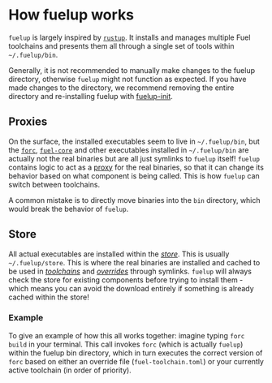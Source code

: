 # How fuelup works

<!-- This section should explain the purpose of fuelup -->
<!-- fuelup:example:start -->
`fuelup` is largely inspired by [`rustup`]. It installs and manages multiple Fuel
toolchains and presents them all through a single set of tools within `~/.fuelup/bin`.
<!-- fuelup:example:end -->

Generally, it is not recommended to manually make changes to the fuelup directory, otherwise `fuelup`
might not function as expected. If you have made changes to the directory, we recommend removing
the entire directory and re-installing fuelup with [fuelup-init].

## Proxies

On the surface, the installed executables seem to live in `~/.fuelup/bin`, but the [`forc`], [`fuel-core`]
and other executables installed in `~/.fuelup/bin` are actually not the real binaries
but are all just symlinks to `fuelup` itself! `fuelup` contains logic to act as a
[proxy] for the real binaries, so that it can change its behavior based on what component
is being called. This is how `fuelup` can switch between toolchains.

A common mistake is to directly move binaries into the `bin` directory, which would
break the behavior of `fuelup`.

## Store

All actual executables are installed within the _[store]_. This is usually `~/.fuelup/store`.
This is where the real binaries are installed and cached to be used in _[toolchains]_
and _[overrides]_ through symlinks. `fuelup` will always check the store for existing components
before trying to install them - which means you can avoid the download entirely if something
is already cached within the store!

### Example

<!-- This section should give an example of how fuelup works -->
<!-- fuelup_example:example:start -->
To give an example of how this all works together: imagine typing `forc build` in your terminal.
This call invokes `forc` (which is actually `fuelup`) within the fuelup bin directory, which in
turn executes the correct version of `forc` based on either an override file (`fuel-toolchain.toml`)
or your currently active toolchain (in order of priority).
<!-- fuelup_example:example:end -->

[fuelup-init]: ../installation/index.html#quickstart
[`rustup`]: https://github.com/rust-lang/rustup
[`forc`]: https://fuellabs.github.io/sway/master/book/forc/index.html
[`fuel-core`]: https://github.com/FuelLabs/fuel-core
[proxy]: proxies.md
[store]: store.md
[toolchains]: toolchains.md
[overrides]: ../overrides.md
